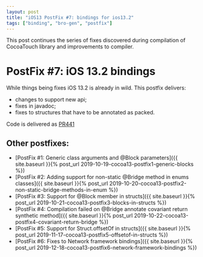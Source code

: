 ```yaml
---
layout: post
title: "iOS13 PostFix #7: bindings for ios13.2"
tags: ["binding", "bro-gen", "postfix"]
---
```

This post continues the series of fixes discovered during compilation of CocoaTouch library and improvements to compiler.
# PostFix #7: iOS 13.2 bindings 

While things being fixes iOS 13.2 is already in wild. This postfix delivers:
- changes to support new api;
- fixes in javadoc;
- fixes to structures that have to be annotated as packed.

Code is delivered as [PR441](https://github.com/MobiVM/robovm/pull/441)

## Other postfixes:
<!-- more -->
* [PostFix #1: Generic class arguments and @Block parameters]({{ site.baseurl }}{% post_url 2019-10-19-cocoa13-postfix1-generic-blocks %})
* [PostFix #2: Adding support for non-static @Bridge method in enums classes]({{ site.baseurl }}{% post_url 2019-10-20-cocoa13-postfix2-non-static-bridge-methods-in-enum %})
* [PostFix #3: Support for @Block member in structs]({{ site.baseurl }}{% post_url 2019-10-21-cocoa13-postfix3-blocks-in-structs %})
* [PostFix #4: Compilation failed on @Bridge annotate covariant return synthetic method]({{ site.baseurl }}{% post_url 2019-10-22-cocoa13-postfix4-covariant-return-bridge %})
* [PostFix #5: Support for Struct.offsetOf in structs]({{ site.baseurl }}{% post_url 2019-11-17-cocoa13-postfix5-offsetof-in-structs %})
* [PostFix #6: Fixes to Network framework bindings]({{ site.baseurl }}{% post_url 2019-12-18-cocoa13-postfix6-network-framework-bindings %})
